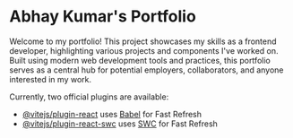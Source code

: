 # Abhay Kumar's Portfolio


Welcome to my portfolio! This project showcases my skills as a frontend developer, highlighting various projects and components I've worked on. Built using modern web development tools and practices, this portfolio serves as a central hub for potential employers, collaborators, and anyone interested in my work.

Currently, two official plugins are available:

- [@vitejs/plugin-react](https://github.com/vitejs/vite-plugin-react/blob/main/packages/plugin-react/README.md) uses [Babel](https://babeljs.io/) for Fast Refresh
- [@vitejs/plugin-react-swc](https://github.com/vitejs/vite-plugin-react-swc) uses [SWC](https://swc.rs/) for Fast Refresh
